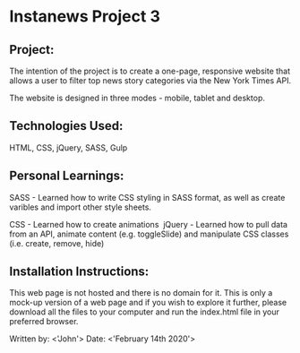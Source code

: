 # Instanews Project 3

## Project:

The intention of the project is to create a one-page, responsive website that allows a user to filter top news story categories via the New York Times API.

The website is designed in three modes - mobile, tablet and desktop.

## Technologies Used:

HTML, CSS, jQuery, SASS, Gulp

## Personal Learnings:

SASS - Learned how to write CSS styling in SASS format, as well as create varibles and import other style sheets.

CSS - Learned how to create animations
​
jQuery - Learned how to pull data from an API, animate content (e.g. toggleSlide) and manipulate CSS classes (i.e. create, remove, hide)

## Installation Instructions:

This web page is not hosted and there is no domain for it. This is only a mock-up version of a web page and if you wish to explore it further, please download all the files to your computer and run the index.html file in your preferred browser.

Written by:
<'John'>
Date: <'February 14th 2020'>
